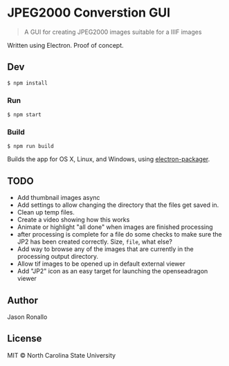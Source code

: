 # JPEG2000 Converstion GUI

> A GUI for creating JPEG2000 images suitable for a IIIF images

Written using Electron. Proof of concept.

## Dev

```shell
$ npm install
```

### Run

```shell
$ npm start
```

### Build

```shell
$ npm run build
```

Builds the app for OS X, Linux, and Windows, using [electron-packager](https://github.com/maxogden/electron-packager).

## TODO
- Add thumbnail images async
- Add settings to allow changing the directory that the files get saved in.
- Clean up temp files.
- Create a video showing how this works
- Animate or highlight "all done" when images are finished processing
- after processing is complete for a file do some checks to make sure the JP2 has been created correctly. Size, `file`, what else?
- Add way to browse any of the images that are currently in the processing output directory.
- Allow tif images to be opened up in default external viewer
- Add "JP2" icon as an easy target for launching the openseadragon viewer

## Author

Jason Ronallo

## License

MIT © North Carolina State University
